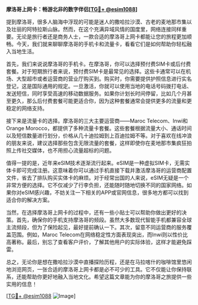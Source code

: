**摩洛哥上网卡：畅游北非的数字伴侣[[TG💪+ @esim1088](https://t.me/s/esim1088)]**

提到摩洛哥，很多人脑海中浮现的可能是迷人的撒哈拉沙漠、古老的麦地那市集以及壮丽的阿特拉斯山脉。然而，在这个充满异域风情的国度里，网络连接同样重要。无论是旅行者还是商务人士，一款合适的摩洛哥上网卡都能让您的旅程更加顺畅。今天，我们就来聊聊摩洛哥的手机卡和流量卡，看看它们是如何帮助你轻松融入当地生活。

首先，我们来说说摩洛哥的手机卡。在摩洛哥，你可以选择预付费SIM卡或后付费套餐。对于短期旅行者来说，预付费SIM卡是最常见的选择。这些卡通常可以在机场、大型超市或者运营商的营业厅购买到。购买时，你需要提供护照信息进行实名登记，这是国际通用的规定。一旦激活，你就可以使用当地的电话号码拨打电话、发送短信，同时享受高速的移动数据服务。如果你计划长时间停留，比如几个月甚至更久，那么后付费套餐可能更适合你，因为这种套餐通常会提供更多的流量和更稳定的网络支持。

接下来是流量卡的选择。摩洛哥的三大主要运营商——Maroc Telecom、Inwi和Orange Morocco，都提供了多种流量卡套餐。这些套餐根据流量大小、通话时间以及短信数量进行划分，价格从几十迪拉姆到上百迪拉姆不等。对于喜欢在线冲浪的朋友来说，建议选择那些包含无限流量的套餐，这样即使你在麦地那市集疯狂拍照上传社交媒体，也不用担心流量超标的问题。

值得一提的是，近年来eSIM技术逐渐流行起来。eSIM是一种虚拟SIM卡，无需实体卡即可完成注册。这意味着你可以通过手机直接下载并激活摩洛哥的运营商配置文件，省去了排队购买实体卡的麻烦。对于经常出国的人来说，eSIM无疑是一个非常方便的选择。它不仅减少了行李负担，还能随时随地切换不同的国家网络。如果你对eSIM感兴趣，不妨关注一下相关的APP或官网信息，很多地方都可以找到适合你的解决方案。

当然，在选择摩洛哥上网卡的过程中，还有一些小贴士可以帮助你做出更好的决策。首先，确保你的手机支持摩洛哥的频段。虽然大多数现代智能手机都兼容全球主流频段，但为了保险起见，最好提前确认一下。其次，留意不同运营商的服务覆盖范围。例如，Maroc Telecom在网络稳定性方面表现突出，而Inwi则以性价比高著称。最后，别忘了查看客户评价，了解其他用户的实际体验，这样才能避免踩雷。

总之，无论你是想在撒哈拉沙漠中直播探险历程，还是在马拉喀什的咖啡馆里悠闲地浏览网页，一张合适的摩洛哥上网卡都是必不可少的工具。它不仅能让你保持联系，还能帮助你更好地融入当地文化。希望这篇文章能为你的摩洛哥之旅提供一些实用的信息！

[[TG💪+ @esim1088](https://t.me/s/esim1088) ![Image](https://i.postimg.cc/4NQfJmqS/Snipaste-2025-05-13-00-14-12.png)]
